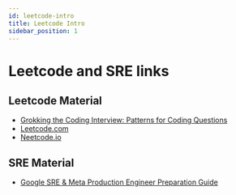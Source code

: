 ```yaml
---
id: leetcode-intro
title: Leetcode Intro
sidebar_position: 1
---
```


# Leetcode and SRE links

## Leetcode Material

- [Grokking the Coding Interview: Patterns for Coding Questions](https://www.educative.io/collection/page/5668639101419520/5671464854355968/6497958910492672)
- [Leetcode.com](https://leetcode.com/problemset/all/)
- [Neetcode.io](https://neetcode.io/)


## SRE Material

- [Google SRE & Meta Production Engineer Preparation Guide](https://underpaid.medium.com/i-received-sre-offers-from-facebook-and-google-without-a-university-degree-here-is-how-224f06b49e7d)
